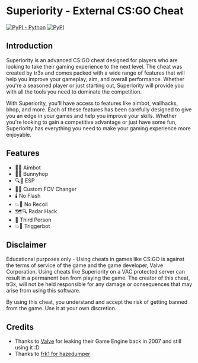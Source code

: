 # Superiority - External CS:GO Cheat

[![PyPI - Python](https://img.shields.io/pypi/pyversions/iconsdk?logo=pypi)](https://pypi.org/project/iconsdk)
[![PyPI](https://img.myrandomwebs.com/pypi/v/nine.svg)]()

## Introduction

Superiority is an advanced CS:GO cheat designed for players who are looking to take their gaming experience to the next level. The cheat was created by tr3x and comes packed with a wide range of features that will help you improve your gameplay, aim, and overall performance. Whether you're a seasoned player or just starting out, Superiority will provide you with all the tools you need to dominate the competition.

With Superiority, you'll have access to features like aimbot, wallhacks, bhop, and more. Each of these features has been carefully designed to give you an edge in your games and help you improve your skills. Whether you're looking to gain a competitive advantage or just have some fun, Superiority has everything you need to make your gaming experience more enjoyable.

## Features

- 🎯🔫 Aimbot
- 🐰🔥 Bunnyhop
- 🔍👀 ESP
- 🔧🔬 Custom FOV Changer
- 🕯️ No Flash
- 💥🎯 No Recoil
- 🗺️🔍 Radar Hack
- 👥 Third Person
- 💥🔫 Triggerbot


## Disclaimer

Educational purposes only - 
Using cheats in games like CS:GO is against the terms of service of the game and the game developer, Valve Corporation. Using cheats like Superiority on a VAC protected server can result in a permanent ban from playing the game. The creator of this cheat, tr3x, will not be held responsible for any damage or consequences that may arise from using this software.

By using this cheat, you understand and accept the risk of getting banned from the game. Use it at your own discretion.

## Credits

- Thanks to [Valve](https://github.com/ValveSoftware) for leaking their Game Engine back in 2007 and still using it :D
- Thanks to [frk1 for hazedumper](url=https://github.com/frk1/hazedumper)